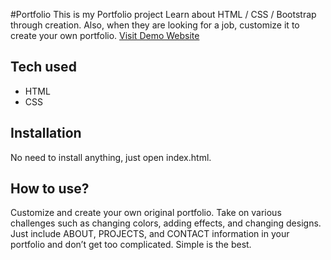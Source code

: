 #Portfolio
This is my Portfolio project Learn about HTML / CSS / Bootstrap through creation. Also, when they are looking for a job, customize it to create your own portfolio. [Visit Demo Website]()
## Tech used
- HTML
- CSS
## Installation
No need to install anything, just open index.html.
## How to use?
Customize and create your own original portfolio. Take on various challenges such as changing colors, adding effects, and changing designs. Just include ABOUT, PROJECTS, and CONTACT information in your portfolio and don’t get too complicated. Simple is the best.
